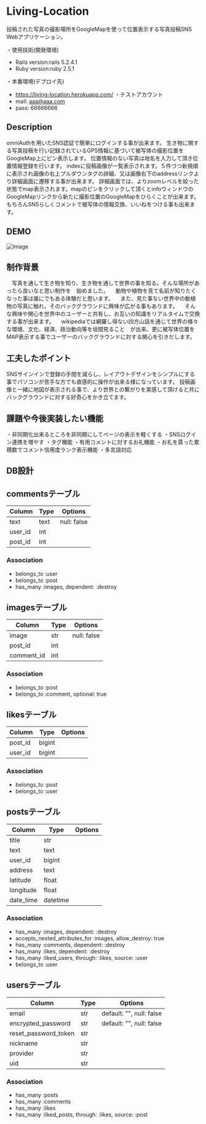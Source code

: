 # Living-Location

投稿された写真の撮影場所をGoogleMapを使って位置表示する写真投稿SNS Webアプリケーション。

・使用技術(開発環境)
* Rails version:rails 5.2.4.1
* Ruby version:ruby 2.5.1

・本番環境(デプロイ先)
* https://living-location.herokuapp.com/
・テストアカウント
* mail: aaa@aaa.com
* pass: 66666666

## Description

omniAuthを用いたSNS認証で簡単にログインする事が出来ます。
生き物に関する写真投稿を行い記録されているGPS情報に基づいて被写体の撮影位置をGoogleMap上にピン表示します。
位置情報のない写真は地名を入力して頂き位置情報登録を行います。
indexに投稿画像が一覧表示されます。５件づつ新規順に表示され画像の右上プルダウンタグの詳細、又は画像右下のaddressリンクより詳細画面に遷移する事が出来ます。
詳細画面では、よりzoomレベルを絞った状態でmap表示されます。mapのピンをクリックして頂くとinfoウィンドウのGoogleMapリンクから新たに撮影位置のGoogleMapをひらくことが出来ます。
もちろんSNSらしくコメントで被写体の情報交換、いいねをつける事も出来ます。

## DEMO

![Image](/app/assets/images/testtest.gif)

## 制作背景
　写真を通して生き物を知り、生き物を通して世界の事を知る。そんな場所があったら良いなと思い制作を　始めました。
　動物や植物を見て名前が知りたくなった事は誰にでもある体験だと思います。
　また、見た事ない世界中の動植物の写真に触れ、そのバックグラウンドに興味が広がる事もあります。
　そんな興味や関心を世界中のユーザーと共有し、お互いの知識をリアルタイムで交換する事が出来ます。
　wikipediaでは網羅し得ない四方山話を通じて世界の様々な環境、文化、経済、政治動向等を垣間見ること　が出来、更に被写体位置をMAP表示する事でユーザーのバックグラウンドに対する関心を引きだします。

## 工夫したポイント

SNSサインインで登録の手間を減らし、レイアウトデザインをシンプルにする事でパソコンが苦手な方でも直感的に操作が出来る様になっています。
投稿画像と一緒に地図が表示される事で、より世界との繋がりを実感して頂けると共にバックグラウンドに対する好奇心をかき立てます。

## 課題や今後実装したい機能

・非同期化出来るところを非同期にしてページの表示を軽くする
・SNSログイン連携を増やす
・タグ機能
・有用コメントに対するお礼機能
・お礼を貰った累積数でコメント信用度ランク表示機能
・多言語対応

## DB設計

## commentsテーブル
|Column|Type|Options|
|------|----|-------|
|text|text|null: false|
|user_id|int||
|post_id|int||

### Association
- belongs_to :user
- belongs_to :post
- has_many :images, dependent: :destroy

## imagesテーブル
|Column|Type|Options|
|------|----|-------|
|image|str|null: false|
|post_id|int||
|comment_id|int||

### Association
- belongs_to :post
- belongs_to :comment, optional: true

## likesテーブル
|Column|Type|Options|
|------|----|-------|
|post_id|bigint||
|user_id|bigint||

### Association
- belongs_to :post
- belongs_to :user

## postsテーブル
|Column|Type|Options|
|------|----|-------|
|title|str||
|text|text||
|user_id|bigint||
|address|text||
|latitude|float||
|longitude|float||
|date_time|datetime||

### Association
- has_many :images, dependent: :destroy
- accepts_nested_attributes_for :images, allow_destroy: true
- has_many :comments, dependent: :destroy
- has_many :likes, dependent: :destroy
- has_many :liked_users, through: :likes, source: :user
- belongs_to :user

## usersテーブル
|Column|Type|Options|
|------|----|-------|
|email|str|default: "", null: false|
|encrypted_password|str|default: "", null: false|
|reset_password_token|str||
|nickname|str||
|provider|str||
|uid|str||

### Association
- has_many :posts
- has_many :comments
- has_many :likes
- has_many :liked_posts, through: :likes, source: :post
